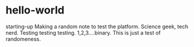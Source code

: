 # hello-world
starting-up
Making a random note to test the platform. Science geek, tech nerd. Testing testing testing. 1,2,3....binary. 
This is just a test of randomeness. 
